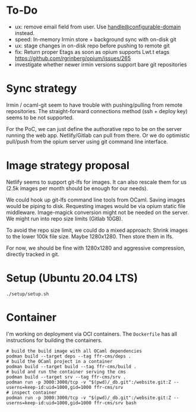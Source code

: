 # To-Do

- ux: remove email field from user. Use <handle@configurable-domain>
  instead.
- speed: In-memory Irmin store + background sync with on-disk git
- ux: stage changes in on-disk repo before pushing to remote git
- fix: Return proper Etags as soon as opium supports Lwt.t etags
  https://github.com/rgrinberg/opium/issues/265
- investigate whether newer irmin versions support bare git repositories

# Sync strategy

Irmin / ocaml-git seem to have trouble with pushing/pulling from remote
repositories. The straight-forward connections method (ssh + deploy key)
seems to be not supported.

For the PoC, we can just define the authorative repo to be on the server
running the web app. Netlify/Gitlab can pull from there. Or we do
optimistic pull/push from the opium server using git command line
interface.

# Image strategy proposal

Netlify seems to support git-lfs for images. It can also rescale them
for us (2.5k images per month should be enough for our needs).

We could hook up git-lfs command line tools from OCaml. Saving images
would be piping to disk. Requesting images would be via opium static
file middleware. Image-magick conversion might not be needed on the
server. We might run into repo size limits (Gitlab 10GB).

To avoid the repo size limit, we could do a mixed approach: Shrink
images to the lower 100k file size. Maybe 1280x1280. Then store them in
lfs.

For now, we should be fine with 1280x1280 and aggressive compression,
directly tracked in git.

# Setup (Ubuntu 20.04 LTS)

```shell
./setup/setup.sh
```

# Container

I'm working on deployment via OCI containers. The `Dockerfile` has all
instructions for building the containers.

```
# build the build image with all OCaml dependencies
podman build --target deps --tag ffr-cms/deps .
# build the OCaml project in a container
podman build --target build --tag ffr-cms/build .
# build and run the container serving the cms
podman build --target srv --tag ffr-cms/srv .
podman run -p 3000:3000/tcp -v "$(pwd)/_db.git":/website.git:Z --userns=keep-id:uid=1000,gid=1000 ffr-cms/srv
# inspect container
podman run -p 3000:3000/tcp -v "$(pwd)/_db.git":/website.git:Z --userns=keep-id:uid=1000,gid=1000 ffr-cms/srv bash
```
